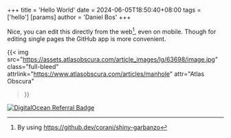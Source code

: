 +++
title = 'Hello World'
date = 2024-06-05T18:50:40+08:00
tags = ['hello']
[params]
  author = 'Daniel Bos'
+++

Nice, you can edit this directly from the web[^1], even on mobile. Though for editing single pages
the GitHub app is more convenient.

{{< img src="https://assets.atlasobscura.com/article_images/lg/63698/image.jpg"
        class="full-bleed"
        attrlink="https://www.atlasobscura.com/articles/manhole"
        attr="Atlas Obscura"
>}}

[^1]: By using https://github.dev/corani/shiny-garbanzo

[![DigitalOcean Referral Badge](https://web-platforms.sfo2.cdn.digitaloceanspaces.com/WWW/Badge%203.svg)](https://www.digitalocean.com/?refcode=dcdcc49d2169&utm_campaign=Referral_Invite&utm_medium=Referral_Program&utm_source=badge)
